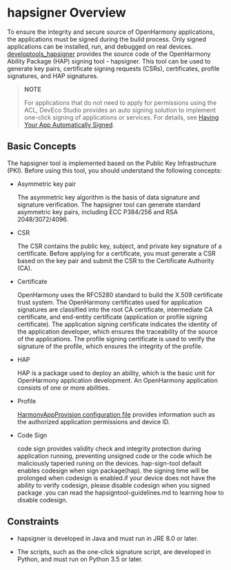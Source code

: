 # hapsigner Overview

To ensure the integrity and secure source of OpenHarmony applications, the applications must be signed during the build process. Only signed applications can be installed, run, and debugged on real devices. [developtools_hapsigner](https://gitee.com/openharmony/developtools_hapsigner) provides the source code of the OpenHarmony Ability Package (HAP) signing tool - hapsigner. This tool can be used to generate key pairs, certificate signing requests (CSRs), certificates, profile signatures, and HAP signatures.

> **NOTE**
>
> For applications that do not need to apply for permissions using the ACL, DevEco Studio provides an auto signing solution to implement one-click signing of applications or services. For details, see [Having Your App Automatically Signed](https://developer.harmonyos.com/en/docs/documentation/doc-guides/ohos-auto-configuring-signature-information-0000001271659465).

## Basic Concepts

The hapsigner tool is implemented based on the Public Key Infrastructure (PKI). Before using this tool, you should understand the following concepts:

 - Asymmetric key pair

   The asymmetric key algorithm is the basis of data signature and signature verification. The hapsigner tool can generate standard asymmetric key pairs, including ECC P384/256 and RSA 2048/3072/4096.

 - CSR

   The CSR contains the public key, subject, and private key signature of a certificate. Before applying for a certificate, you must generate a CSR based on the key pair and submit the CSR to the Certificate Authority (CA).

 - Certificate

   OpenHarmony uses the RFC5280 standard to build the X.509 certificate trust system. The OpenHarmony certificates used for application signatures are classified into the root CA certificate, intermediate CA certificate, and end-entity certificate (application or profile signing certificate). The application signing certificate indicates the identity of the application developer, which ensures the traceability of the source of the applications. The profile signing certificate is used to verify the signature of the profile, which ensures the integrity of the profile.

 - HAP

   HAP is a package used to deploy an ability, which is the basic unit for OpenHarmony application development. An OpenHarmony application consists of one or more abilities.

 - Profile

   [HarmonyAppProvision configuration file](app-provision-structure.md) provides information such as the authorized application permissions and device ID.

- Code Sign

    code sign provides validity check and integrity protection during application running, preventing unsigned code or the code which be maliciously taperied runing on the devices. hap-sign-tool default enables codesign when sign package(hap). the  signing time will be prolonged when codesign is enabled.if your device does not have the ability to verify codesign, please disable codesign when you signed package .you can read the hapsigntool-guidelines.md to learning how to disable codesign.

## Constraints

 - hapsigner is developed in Java and must run in JRE 8.0 or later.

 - The scripts, such as the one-click signature script, are developed in Python, and must run on Python 3.5 or later.

